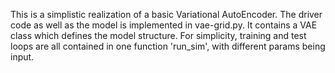 This is a simplistic realization of a basic Variational AutoEncoder.
The driver code as well as the model is implemented in vae-grid.py. It contains a VAE class which defines the model structure.
For simplicity, training and test loops are all contained in one function 'run_sim', with different params being input.
